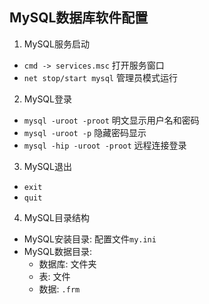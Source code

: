 ## MySQL数据库软件配置
1. MySQL服务启动
- `cmd -> services.msc` 打开服务窗口
- `net stop/start mysql` 管理员模式运行 

2. MySQL登录
- `mysql -uroot -proot`  明文显示用户名和密码
- `mysql -uroot -p` 隐藏密码显示 
- `mysql -hip -uroot -proot` 远程连接登录

3. MySQL退出
- `exit`
- `quit`

4. MySQL目录结构
- MySQL安装目录: 配置文件`my.ini`
- MySQL数据目录: 
    + 数据库: 文件夹
    + 表: 文件
    + 数据: `.frm`

## 